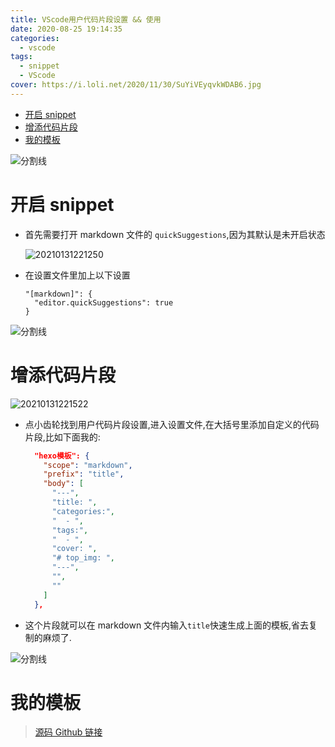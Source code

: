 ```yaml
---
title: VScode用户代码片段设置 && 使用
date: 2020-08-25 19:14:35
categories:
  - vscode
tags:
  - snippet
  - VScode
cover: https://i.loli.net/2020/11/30/SuYiVEyqvkWDAB6.jpg
---
```


<!--
 * @Author: Weidows
 * @Date: 2020-08-25 19:14:35
 * @LastEditors: Weidows
 * @LastEditTime: 2021-02-13 17:21:44
 * @FilePath: \Weidowsd:\Game\Github\Blog-private\source\_posts\vscode\snippet.md
-->

- [开启 snippet](#开启-snippet)
- [增添代码片段](#增添代码片段)
- [我的模板](#我的模板)

![分割线](https://cdn.jsdelivr.net/gh/Weidows/Images@master/img/divider.png)

# 开启 snippet

- 首先需要打开 markdown 文件的 `quickSuggestions`,因为其默认是未开启状态

  <img src="https://i.loli.net/2021/01/31/til5Vdxys4ocjkC.png" alt="20210131221250" />

- 在设置文件里加上以下设置

  ```
  "[markdown]": {
    "editor.quickSuggestions": true
  }
  ```

![分割线](https://cdn.jsdelivr.net/gh/Weidows/Images@master/img/divider.png)

# 增添代码片段

<img src="https://i.loli.net/2021/01/31/r19TEcwA3GxNpVk.png" alt="20210131221522" />

- 点小齿轮找到用户代码片段设置,进入设置文件,在大括号里添加自定义的代码片段,比如下面我的:

  ```json
    "hexo模板": {
      "scope": "markdown",
      "prefix": "title",
      "body": [
        "---",
        "title: ",
        "categories:",
        "  - ",
        "tags:",
        "  - ",
        "cover: ",
        "# top_img: ",
        "---",
        "",
        ""
      ]
    },

  ```

- 这个片段就可以在 markdown 文件内输入`title`快速生成上面的模板,省去复制的麻烦了.

![分割线](https://cdn.jsdelivr.net/gh/Weidows/Images@master/img/divider.png)

# 我的模板

> [源码 Github 链接](https://gist.github.com/Weidows/a9d0949b9a8e2c75e5177789a9eb71e8#file-snippets-mine-json-code-snippets)
